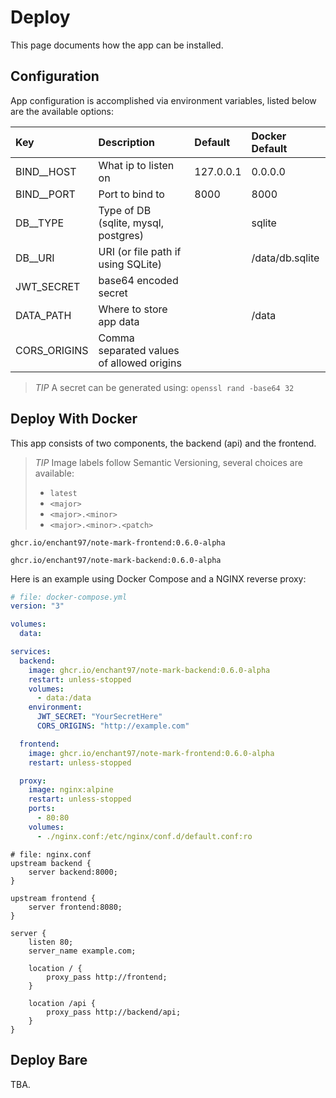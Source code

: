 # Deploy
This page documents how the app can be installed.

## Configuration
App configuration is accomplished via environment variables, listed below are the available options:

| Key          | Description                               | Default   | Docker Default  |
|:------------ |:----------------------------------------- |:----------|:--------------- |
| BIND__HOST   | What ip to listen on                      | 127.0.0.1 | 0.0.0.0         |
| BIND__PORT   | Port to bind to                           | 8000      | 8000            |
| DB__TYPE     | Type of DB (sqlite, mysql, postgres)      |           | sqlite          |
| DB__URI      | URI (or file path if using SQLite)        |           | /data/db.sqlite |
| JWT_SECRET   | base64 encoded secret                     |           |                 |
| DATA_PATH    | Where to store app data                   |           | /data           |
| CORS_ORIGINS | Comma separated values of allowed origins |           |                 |

> *TIP* A secret can be generated using: `openssl rand -base64 32`


## Deploy With Docker
This app consists of two components, the backend (api) and the frontend.

> *TIP* Image labels follow Semantic Versioning, several choices are available:
>
> - `latest`
> - `<major>`
> - `<major>.<minor>`
> - `<major>.<minor>.<patch>`

```
ghcr.io/enchant97/note-mark-frontend:0.6.0-alpha
```

```
ghcr.io/enchant97/note-mark-backend:0.6.0-alpha
```

Here is an example using Docker Compose and a NGINX reverse proxy:

```yml
# file: docker-compose.yml
version: "3"

volumes:
  data:

services:
  backend:
    image: ghcr.io/enchant97/note-mark-backend:0.6.0-alpha
    restart: unless-stopped
    volumes:
      - data:/data
    environment:
      JWT_SECRET: "YourSecretHere"
      CORS_ORIGINS: "http://example.com"

  frontend:
    image: ghcr.io/enchant97/note-mark-frontend:0.6.0-alpha
    restart: unless-stopped

  proxy:
    image: nginx:alpine
    restart: unless-stopped
    ports:
      - 80:80
    volumes:
      - ./nginx.conf:/etc/nginx/conf.d/default.conf:ro
```

```properties
# file: nginx.conf
upstream backend {
    server backend:8000;
}

upstream frontend {
    server frontend:8080;
}

server {
    listen 80;
    server_name example.com;

    location / {
        proxy_pass http://frontend;
    }

    location /api {
        proxy_pass http://backend/api;
    }
}
```

## Deploy Bare
TBA.
